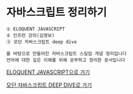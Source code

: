 # 자바스크립트 정리하기

```
① ELOQUENT JAVASCRIPT
② 인프런 강의(김영보)
③ 모던 자바스크립트 deep dive

를 바탕으로 만들어진 자바스크립트 스킬업 개념 정리입니다
언어에 대한 깊은 이해를 위해 공부하고 정리한 문서입니다
```

<a href="./BASIC/readme.md">ELOQUENT JAVASCRIPT으로 가기</a>

<a href="./DEEPDIVE/readme.md">모던 자바스크립트 DEEP DIVE로 가기</a>

